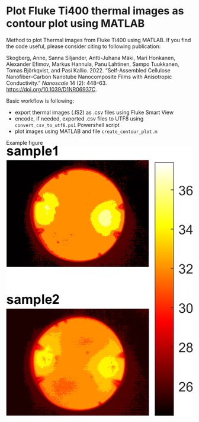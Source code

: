 # Plot Fluke Ti400 thermal images as contour plot using MATLAB
Method to plot Thermal images from Fluke Ti400 using MATLAB. 
If you find the code useful, please consider citing to following publication:

Skogberg, Anne, Sanna Siljander, Antti-Juhana Mäki, Mari Honkanen, Alexander Efimov, Markus Hannula, Panu Lahtinen, Sampo Tuukkanen, Tomas Björkqvist, and Pasi Kallio. 2022. “Self-Assembled Cellulose Nanofiber–Carbon Nanotube Nanocomposite Films with Anisotropic Conductivity.” _Nanoscale_ 14 (2): 448–63. https://doi.org/10.1039/D1NR06937C.

Basic workflow is following:
- export thermal images (.IS2) as .csv files using Fluke Smart View
- encode, if needed, exported .csv files to UTF8 using `convert_csv_to_utf8.ps1` Powershell script
- plot images using MATLAB and file `create_contour_plot.m`

Example figure  
![Example heatmap image](Heatmap_of__sample1_and_sample2.png)
